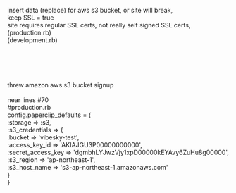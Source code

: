 insert data (replace) for aws s3 bucket, or site will break,
<br>
keep SSL = true
<br>
site requires regular SSL certs, not really self signed SSL certs,
<br>
(production.rb)
<br>
(development.rb)
<br>
<br>
<br>
<br>
<br>
<br>
threw amazon aws s3 bucket signup
<br>
<br>
near lines #70
<br>
#production.rb
<br>
  config.paperclip_defaults = {
<br>
   :storage => :s3,
<br>
   :s3_credentials => {
<br>
   :bucket => 'vibesky-test',
<br>
   :access_key_id => 'AKIAJGU3P00000000000',
<br>
   :secret_access_key => 'dgmbhLYJwzVjy1xpD00000kEYAvy6ZuHu8g00000',
<br>
   :s3_region => 'ap-northeast-1',
<br>
   :s3_host_name => 's3-ap-northeast-1.amazonaws.com'
<br>
      }
<br>
   }
